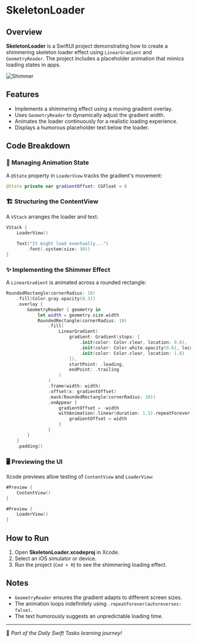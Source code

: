 # SkeletonLoader

## Overview
**SkeletonLoader** is a SwiftUI project demonstrating how to create a shimmering skeleton loader effect using `LinearGradient` and `GeometryReader`. The project includes a placeholder animation that mimics loading states in apps.

![Shimmer](https://github.com/user-attachments/assets/01c8bf62-a278-4507-923e-b52c2410c4b4)

## Features
- Implements a shimmering effect using a moving gradient overlay.
- Uses `GeometryReader` to dynamically adjust the gradient width.
- Animates the loader continuously for a realistic loading experience.
- Displays a humorous placeholder text below the loader.

## Code Breakdown

### 🔄 Managing Animation State
A `@State` property in `LoaderView` tracks the gradient's movement:

```swift
@State private var gradientOffset: CGFloat = 0
```

### 🏗️ Structuring the ContentView
A `VStack` arranges the loader and text:

```swift
VStack {
    LoaderView()
    
    Text("It might load eventually...")
        .font(.system(size: 30))
}
```

### ✨ Implementing the Shimmer Effect
A `LinearGradient` is animated across a rounded rectangle:

```swift
RoundedRectangle(cornerRadius: 10)
    .fill(Color.gray.opacity(0.3))
    .overlay {
        GeometryReader { geometry in
            let width = geometry.size.width
            RoundedRectangle(cornerRadius: 10)
                .fill(
                    LinearGradient(
                        gradient: Gradient(stops: [
                            .init(color: Color.clear, location: 0.0),
                            .init(color: Color.white.opacity(0.6), location: 0.5),
                            .init(color: Color.clear, location: 1.0)
                        ]),
                        startPoint: .leading,
                        endPoint: .trailing
                    )
                )
                .frame(width: width)
                .offset(x: gradientOffset)
                .mask(RoundedRectangle(cornerRadius: 10))
                .onAppear {
                    gradientOffset = -width
                    withAnimation(.linear(duration: 1.5).repeatForever(autoreverses: false)) {
                        gradientOffset = width
                    }
                }
        }
    }
    .padding()
```

### 🖥️ Previewing the UI
Xcode previews allow testing of `ContentView` and `LoaderView`:

```swift
#Preview {
    ContentView()
}

#Preview {
    LoaderView()
}
```

## How to Run
1. Open **SkeletonLoader.xcodeproj** in Xcode.
2. Select an iOS simulator or device.
3. Run the project (`Cmd + R`) to see the shimmering loading effect.

## Notes
- `GeometryReader` ensures the gradient adapts to different screen sizes.
- The animation loops indefinitely using `.repeatForever(autoreverses: false)`.
- The text humorously suggests an unpredictable loading time.

---
🚀 *Part of the Daily Swift Tasks learning journey!*
